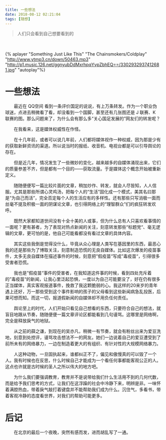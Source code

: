 ```yaml
---
title: 一些想法
date: 2018-08-12 02:21:04
tags: [随想]
---
```


> 人们只会看到自己想要看到的



　　<!-- more -->



{% aplayer "Something Just Like This" "The Chainsmokers/Coldplay" "http://www.ytmp3.cn/down/50463.mp3" "http://p1.music.126.net/ggnyubDdMxrhpqYvpZbhEQ==/3302932937412681.jpg" "autoplay"%}



# 一些想法



　　最近在 QQ空间 看到一条评价国足的说说，有上万条转发。作为一个职业伪球迷，点进去稍微看了看，却没看到一个国脚，甚至还有几张图还是 J 联赛、K 联赛的图。那么问题来了，为什么会有那么多“关心国足发展的”网友们的转发呢？

　　在我看来，这是媒体权威性在作怪。

　　在十几年前，或者可以说几年前，人们都将媒体视作一种权威，因为那是少有的获取新鲜资讯的渠道。所以说当时的报纸、收音机、电视台都是可以引导舆论的存在。

　　但是近几年，情况发生了一些微妙的变化，越来越多的自媒体涌现出来，它们的质量参差不齐，但是都有一个目的——获取流量。于是媒体这个概念开始被重新定义。

　　随随便便写一篇比较片面的文章，稍加炒作、转发，就会人尽皆知，人人信服。尤其是那些所谓心灵鸡汤，把每个人的“生活”固化成一个模式，美其名曰那是“为自己而活”，完全否定每个人的生活应有的多样性。还有那些只写消极一面而丝毫不提及积极一面的阴谋论文章，也引得网络上的“理智群众”们的疯狂转发欢呼。

　　既然大家都知道世间没有十全十美的人或事，但为什么总有人只喜欢看事情的一面呢？更有甚者，为了表现对热点新闻的关注，刻意转发那些“标题党“、毫无逻辑的文章，更可怕的是，他自己可能看都没有看过文章的具体内容。

　　其实这些我倒是觉得没什么，毕竟从众心理是人类写在基因里的东西，最恶心我的还是那些为了博取关注，刻意制造恐慌的无良自媒体。比如这次爆发的疫苗事件，太多无良自媒体在描述事件的时候，刻意把”假疫苗“写成”毒疫苗“，引得很多受害者恐慌。

　　我也是”假疫苗“事件的受害者，在我知道这件事的时候，看到四处充斥着的”毒疫苗“的新闻，让我心里泛起恐惧，一度以为自己可能要没了，好在仍有很多正当媒体，真实客观报道事件，挽救了我这颗脆弱的心。我这样的20来岁的青年遇上还好，万一那些受到这个事件影响的孩子的父母看到这些新闻病急乱投医，后果可想而知。而这一切，报道假新闻的自媒体却不用负任何责任。

　　舆论至上的时代，人们开始只看见自己想看的东西，只要符合自己的想法，就盲目地跟从节奏，随随便便一篇文章评论区都能看到几句谩骂。这哪里是网络啊，完全是释放戾气的地狱。

　　从之前的薛之谦，到现在的吴亦凡，稍微一有节奏，就会有粉丝出来为爱豆洗地，刻意到处控评，谩骂攻击想法不一的网友。她们一边说着自己的爱豆遭受到了前所未有的网络暴力，一边在制造着更大的有组织、有针对性的大规模网络暴力。

　　人这种动物，一旦固执起来，谁都纠正不了，偏见和傲慢真的可以毁了一个人。我有时候也在反思，什么时候自己才能成为一个看任何事都能客观公正的人。这点也许就是古时候的圣人之所以伟大的地方吧。

　　为什么我们要强调教育，教育并不是说带给我们什么生活用不到的几何代数，而是给予我们思考的方式，让我们在这浮躁的社会中冷静下来，明辨是非。一味怀着满腔热血，带着戾气敲打着键盘并不能帮助我们成为什么。沉住气，多看书，带着客观冷静的态度看世界，对我们的帮助可能更多。







# 后记

　　在北京的最后一个夜晚，突然有感而发，进而胡乱写了一通。